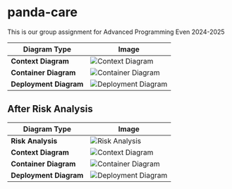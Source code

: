 # panda-care
This is our group assignment for Advanced Programming Even 2024-2025

| Diagram Type       | Image |
|--------------------|-------|
| **Context Diagram** | ![Context Diagram](https://github.com/user-attachments/assets/db252af0-c1c9-4283-ad4c-c313fc5d8f97) |
| **Container Diagram** | ![Container Diagram](https://github.com/user-attachments/assets/4cb460e0-a88f-434c-b6a1-91b400009d74) |
| **Deployment Diagram** | ![Deployment Diagram](https://github.com/user-attachments/assets/9640d173-cd5f-40cd-8623-b5a76016088b) |


## After Risk Analysis

| Diagram Type         | Image |
|----------------------|-------|
| **Risk Analysis**     | ![Risk Analysis](https://github.com/user-attachments/assets/10b07f03-6c7f-4310-a0bf-9147c63d16e2) |
| **Context Diagram**   | ![Context Diagram](https://github.com/user-attachments/assets/d5174433-0136-4db6-b09e-b4b5b4c1a2af) |
| **Container Diagram** | ![Container Diagram](https://github.com/user-attachments/assets/d138b673-8816-40f4-af87-53b97c2fddcc) |
| **Deployment Diagram**| ![Deployment Diagram](https://github.com/user-attachments/assets/a3066898-bd23-4d2b-a180-dc9888ea9537) |


